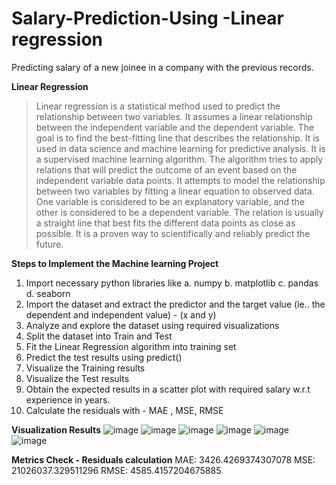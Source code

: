 # Salary-Prediction-Using -Linear regression
Predicting salary of a new joinee in a company with the previous records.

**Linear Regression**

> Linear regression is a statistical method used to predict the relationship between two variables. It assumes a linear relationship between the independent variable and the dependent variable. The goal is to find the best-fitting line that describes the relationship.
> It is used in data science and machine learning for predictive analysis. It is a supervised machine learning algorithm. The algorithm tries to apply relations that will predict the outcome of an event based on the independent variable data points.
> It attempts to model the relationship between two variables by fitting a linear equation to observed data. One variable is considered to be an explanatory variable, and the other is considered to be a dependent variable. The relation is usually a straight line that best fits the different data points as close as possible.
> It is a proven way to scientifically and reliably predict the future.

**Steps to Implement the Machine learning Project**

1. Import necessary python libraries like
      a. numpy 
      b. matplotlib
      c. pandas 
      d. seaborn
2. Import the dataset and extract the predictor and the target value (ie.. the dependent and independent value) - (x and y)
3. Analyze and explore the dataset using required visualizations
4. Split the dataset into Train and Test
5. Fit the Linear Regression algorithm into training set
6. Predict the test results using predict()
7. Visualize the Training results
8. Visualize the Test results
9. Obtain the expected results in a scatter plot with required salary w.r.t experience in years.
10. Calculate the residuals with - MAE , MSE, RMSE


    

**Visualization Results**
![image](https://github.com/deva-246/Salary-Prediction-Linear-Regression/assets/75877347/90c85fbd-87a3-4fbe-bbcf-53bd851e1cc3)
![image](https://github.com/deva-246/Salary-Prediction-Linear-Regression/assets/75877347/759de73d-a9fe-4000-9fbe-26663469e85f)
![image](https://github.com/deva-246/Salary-Prediction-Linear-Regression/assets/75877347/e9991a19-e011-44b1-8838-74339a08e75d)
![image](https://github.com/deva-246/Salary-Prediction-Linear-Regression/assets/75877347/14b1d60b-5623-4aba-92bc-82104c0c292f)
![image](https://github.com/deva-246/Salary-Prediction-Linear-Regression/assets/75877347/8a7e8ed6-ac63-449d-b894-37eaaaae725b)
![image](https://github.com/deva-246/Salary-Prediction-Linear-Regression/assets/75877347/60c1c702-2589-41da-bdb8-9d7b9f1963d8)

**Metrics Check - Residuals calculation**
MAE: 3426.4269374307078
MSE: 21026037.329511296
RMSE: 4585.4157204675885






    
 

